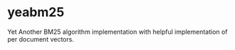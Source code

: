 # yeabm25
Yet Another BM25 algorithm implementation with helpful implementation of per document vectors.
